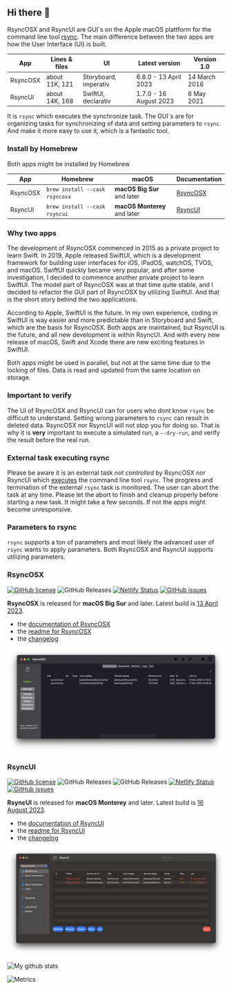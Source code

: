 ## Hi there 👋

RsyncOSX and RsyncUI are GUI´s on the Apple macOS plattform for the command line tool [rsync](https://github.com/WayneD/rsync). The main difference between the two apps are how the User Interface (UI) is built.

| App      | Lines & files | UI | Latest version  |  Version 1.0 | 
| ----------- | ----------- |   ----------- | -------- |  -------- |
| RsyncOSX   | about 11K, 121  | Storyboard, imperativ   | 6.8.0 - 13 April 2023 |	14 March 2016 | 
| RsyncUI   | about 14K, 168  | SwiftUI, declarativ     | 1.7.0 - 16 August 2023  | 6 May 2021  | 

It is `rsync` which executes the synchronize task. The GUI´s are for organizing tasks for synchronizing of data and setting parameters to `rsync`.  And make it more easy to use it, which is a fantastic tool.

### Install by Homebrew

Both apps might be installed by Homebrew

| App      | Homebrew | macOS |  Documentation |
| ----------- | ----------- |   ----------- |  ----------- |
| RsyncOSX   | `brew install --cask rsyncosx`  |  **macOS Big Sur** and later   |   [RsyncOSX](https://rsyncosx.netlify.app/post/rsyncosxdocs/) |
| RsyncUI   | `brew install --cask rsyncui`    | **macOS Monterey** and later     |   [RsyncUI](https://rsyncui.netlify.app/post/rsyncuidocs/) |

### Why two apps

The development of RsyncOSX commenced in 2015 as a private project to learn Swift. In 2019, Apple released SwiftUI, which is a development framework for building user interfaces for iOS, iPadOS, watchOS, TVOS, and macOS. SwiftUI quickly became very popular, and after some investigation, I decided to commence another private project to learn SwiftUI. The model part of RsyncOSX was at that time quite stable, and I decided to refactor the GUI part of RsyncOSX by utilizing SwiftUI. And that is the short story behind the two applications.

According to Apple, SwiftUI is the future. In my own experience, coding in SwiftUI is way easier and more predictable than in Storyboard and Swift, which are the basis for RsyncOSX. Both apps are maintained, but RsyncUI is the future, and all new development is within RsyncUI. And with every new release of macOS, Swift and Xcode there are new exciting features in SwiftUI.

Both apps might be used in parallel, but not at the same time due to the locking of files. Data is read and updated from the same location on storage.

### Important to verify

The UI of RsyncOSX and RsyncUI can for users who dont know `rsync` be difficult to understand. Setting wrong parameters to `rsync` can result in deleted data. RsyncOSX nor RsyncUI will not stop you for doing so. That is why it is **very** important to execute a simulated run, a `--dry-run`, and verify the result before the real run.

### External task executing rsync 

Please be aware it is an external task *not controlled* by RsyncOSX nor RsyncUI which [executes](https://github.com/rsyncOSX/RsyncUI/blob/main/RsyncUI/Model/Process/Main/Async/RsyncProcessAsync.swift) the command line tool `rsync`. The progress and termination of the external `rsync` task is monitored. The user can abort the task at any time. Please let the abort to finish and cleanup properly before starting a new task. It might take a few seconds. If not the apps might become unresponsive.

### Parameters to rsync

`rsync` supports a ton of parameters and most likely the advanced user of `rsync` wants to apply parameters. Both RsyncOSX and RsyncUI supports utilizing parameters.  

### RsyncOSX

[![GitHub license](https://img.shields.io/github/license/rsyncOSX/RsyncOSX)](https://github.com/rsyncOSX/RsyncOSX/blob/master/Licence.MD) ![GitHub Releases](https://img.shields.io/github/downloads/rsyncosx/RsyncOSX/v6.8.0/total) [![Netlify Status](https://api.netlify.com/api/v1/badges/d375f6d7-dc9f-4913-ab43-bfd46d172eb2/deploy-status)](https://app.netlify.com/sites/rsyncosx/deploys) [![GitHub issues](https://img.shields.io/github/issues/rsyncOSX/RsyncOSX)](https://github.com/rsyncOSX/RsyncOSX/issues)

**RsyncOSX** is released for **macOS Big Sur** and later. Latest build is [13 April 2023](https://github.com/rsyncOSX/RsyncOSX/releases).

- the [documentation of RsyncOSX](https://rsyncosx.netlify.app/)
- the [readme for RsyncOSX](https://github.com/rsyncOSX/RsyncOSX/blob/master/RsyncOSX.md)
- the [changelog](https://rsyncosx.netlify.app/post/changelog/)

![](images/rsyncosx.png)

### RsyncUI

[![GitHub license](https://img.shields.io/github/license/rsyncOSX/RsyncUI)](https://github.com/rsyncOSX/RsyncUI/blob/main/Licence.MD) ![GitHub Releases](https://img.shields.io/github/downloads/rsyncosx/RsyncUI/v1.7.0/total)  ![GitHub Releases](https://img.shields.io/github/downloads/rsyncosx/RsyncUI/v1.6.6/total) [![Netlify Status](https://api.netlify.com/api/v1/badges/1d14d49b-ff14-4142-b135-771db071b58a/deploy-status)](https://app.netlify.com/sites/rsyncui/deploys) [![GitHub issues](https://img.shields.io/github/issues/rsyncOSX/RsyncUI)](https://github.com/rsyncOSX/RsyncUI/issues)

**RsyncUI** is released for **macOS Monterey** and later. Latest build is [16 August 2023](https://github.com/rsyncOSX/RsyncUI/releases).

- the [documentation of RsyncUI](https://rsyncui.netlify.app/)
- the [readme for RsyncUI](https://github.com/rsyncOSX/RsyncUI/)
- the [changelog](https://rsyncui.netlify.app/post/changelog/)

![](images/rsyncui.png)

![My github stats](https://github-readme-stats.vercel.app/api?username=rsyncOSX&show_icons=true&hide_border=true&theme=dark)

![Metrics](https://metrics.lecoq.io/rsyncOSX?template=classic&config.timezone=Europe%2FOslo)
